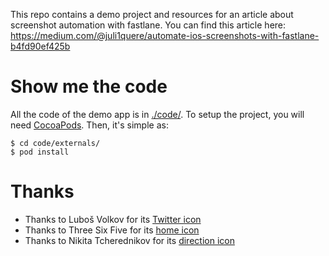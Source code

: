 This repo contains a demo project and resources for an article about screenshot automation with fastlane. You can find this article here:  https://medium.com/@juli1quere/automate-ios-screenshots-with-fastlane-b4fd90ef425b

# Show me the code
All the code of the demo app is in [./code/](code/). To setup the project, you will need [CocoaPods](https://cocoapods.org). Then, it's simple as:

```
$ cd code/externals/ 
$ pod install 
```

# Thanks

* Thanks to Luboš Volkov for its [Twitter icon](https://thenounproject.com/term/twitter/20940/) 
* Thanks to Three Six Five for its [home icon](https://thenounproject.com/term/home/740700/)
* Thanks to Nikita Tcherednikov for its [direction icon](https://thenounproject.com/term/direction/599398/)
